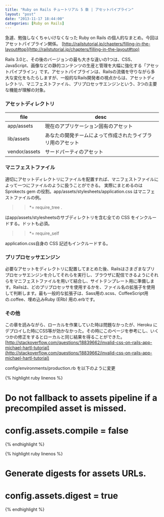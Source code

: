 ```yaml
---
title: "Ruby on Rails チュートリアル 5 章 | アセットパイプライン"
layout: "post"
date: "2013-11-17 18:44:00"
categories: [Ruby on Rails]
---
```


急遽、勉強しなくちゃいけなくなった Ruby on Rails の個人的なまとめ。今回はアセットパイプライン関係。
[http://railstutorial.jp/chapters/filling-in-the-layout#top](http://railstutorial.jp/chapters/filling-in-the-layout#top)

Rails 3.0と、その後のバージョンの最も大きな違いの1つは、CSS、JavaScript、画像などの静的コンテンツの生産と管理を大幅に強化する「アセットパイプライン」です。アセットパイプラインは、Railsの流儀を守りながら多大な変化をもたらしますが、一般的なRails開発者の視点からは、アセットディレクトリ、マニフェストファイル、プリプロセッサエンジンという、3つの主要な機能が理解の対象。

### アセットディレクトリ

| file | desc |
| --- | --- | 
| app/assets | 現在のアプリケーション固有のアセット| 
| lib/assets | あなたの開発チームによって作成されたライブラリ用のアセット| 
| vendor/assets | サードパーティのアセット| 

### マニフェストファイル

適切にアセットディレクトリにファイルを配置すれば、マニフェストファイルによって一つにファイルのように扱うことができる。 実際にまとめるのは Sprokects gem の役割。app/assets/stylesheets/application.css はマニフェストファイルの例。

>> *= require_tree .

はapp/assets/stylesheetsのサブディレクトリを含む全ての CSS をインクルードする。ドットも必須。

>> *= require_self

application.css自身の CSS 記述もインクルードする。

### プリプロセッサエンジン

必要なアセットをディレクトリに配置してまとめた後、Railsはさまざまなプリプロセッサエンジンを介してそれらを実行し、ブラウザに配信できるようにそれらをマニフェストファイルを用いて結合し、サイトテンプレート用に準備します。Railsは、どのプリプロセッサを使用するかを、ファイル名の拡張子を使用して判断します。最も一般的な拡張子は、Sass用の.scss、CoffeeScript用の.coffee、埋め込みRuby (ERb) 用の.erbです。

### その他

この章を読みながら、ローカルを作業していた時は問題なかったが、Heroku にデプロイした時にCSS等が効かなかった。その時にこのページを参考にし、いくつかの修正をするとローカルと同じ結果を得ることができた。
[http://stackoverflow.com/questions/18839662/invalid-css-on-rails-app-michael-hartl-tutorial](http://stackoverflow.com/questions/18839662/invalid-css-on-rails-app-michael-hartl-tutorial)

config/environments/production.rb を以下のように変更

{% highlight ruby linenos %}
# Do not fallback to assets pipeline if a precompiled asset is missed.
# config.assets.compile = false
{% endhighlight %}

{% highlight ruby linenos %}
# Generate digests for assets URLs.
# config.assets.digest = true
{% endhighlight %}